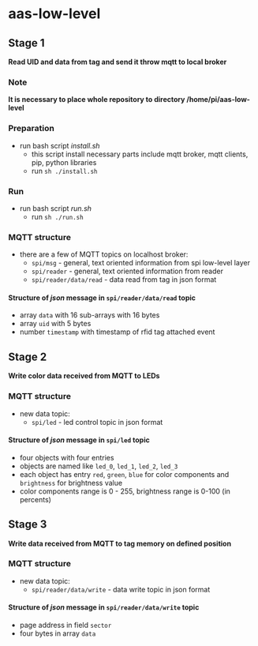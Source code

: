 # aas-low-level

## Stage 1
**Read UID and data from tag and send it throw mqtt to local broker**
### Note
**It is necessary to place whole repository to directory /home/pi/aas-low-level**
### Preparation
* run bash script _install.sh_
    * this script install necessary parts include mqtt broker, mqtt clients, pip, python libraries
    * run `sh ./install.sh`
### Run
* run bash script _run.sh_
    * run `sh ./run.sh`

### MQTT structure
* there are a few of MQTT topics on localhost broker:
    * `spi/msg` - general, text oriented information from spi low-level layer
    * `spi/reader` - general, text oriented information from reader
    * `spi/reader/data/read` - data read from tag in json format
#### Structure of _json_ message in `spi/reader/data/read` topic
* array `data` with 16 sub-arrays with 16 bytes
* array `uid` with 5 bytes
* number `timestamp` with timestamp of rfid tag attached event

## Stage 2
**Write color data received from MQTT to LEDs**

### MQTT structure
* new data topic:
    * `spi/led` - led control topic in json format
#### Structure of _json_ message in `spi/led` topic
* four objects with four entries
* objects are named like `led_0`, `led_1`, `led_2`, `led_3`
* each object has entry `red`, `green`, `blue` for color components and `brightness` for brightness value
* color components range is 0 - 255, brightness range is 0-100 (in percents)

## Stage 3
**Write data received from MQTT to tag memory on defined position**

### MQTT structure
* new data topic:
    * `spi/reader/data/write` - data write topic in json format
#### Structure of _json_ message in `spi/reader/data/write` topic
* page address in field `sector`
* four bytes in array `data`